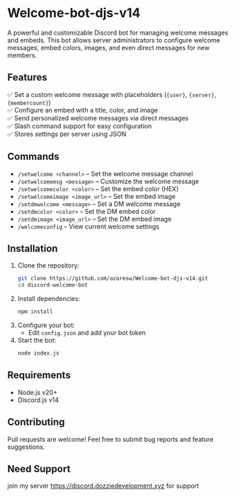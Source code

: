 # Welcome-bot-djs-v14
A powerful and customizable Discord bot for managing welcome messages and embeds. This bot allows server administrators to configure welcome messages, embed colors, images, and even direct messages for new members.  

## Features  
✅ Set a custom welcome message with placeholders (`{user}`, `{server}`, `{membercount}`)  
✅ Configure an embed with a title, color, and image  
✅ Send personalized welcome messages via direct messages  
✅ Slash command support for easy configuration  
✅ Stores settings per server using JSON  

## Commands  
- `/setwelcome <channel>` – Set the welcome message channel  
- `/setwelcomemsg <message>` – Customize the welcome message  
- `/setwelcomecolor <color>` – Set the embed color (HEX)  
- `/setwelcomeimage <image_url>` – Set the embed image  
- `/setdmwelcome <message>` – Set a DM welcome message  
- `/setdmcolor <color>` – Set the DM embed color  
- `/setdmimage <image_url>` – Set the DM embed image  
- `/welcomeconfig` – View current welcome settings  

## Installation  
1. Clone the repository:  
   ```bash
   git clone https://github.com/azaresw/Welcome-bot-djs-v14.git
   cd discord-welcome-bot
   ```  
2. Install dependencies:  
   ```bash
   npm install
   ```  
3. Configure your bot:  
   - Edit `config.json` and add your bot token  
4. Start the bot:  
   ```bash
   node index.js
   ```  

## Requirements  
- Node.js v20+  
- Discord.js v14  

## Contributing  
Pull requests are welcome! Feel free to submit bug reports and feature suggestions.  

## Need Support
join my server https://discord.dozziedevelopment.xyz for support
